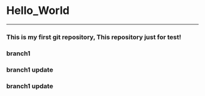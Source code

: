 # Hello_World
***
### This is my first git repository, This repository just for test!
### branch1
### branch1 update
### branch1 update
